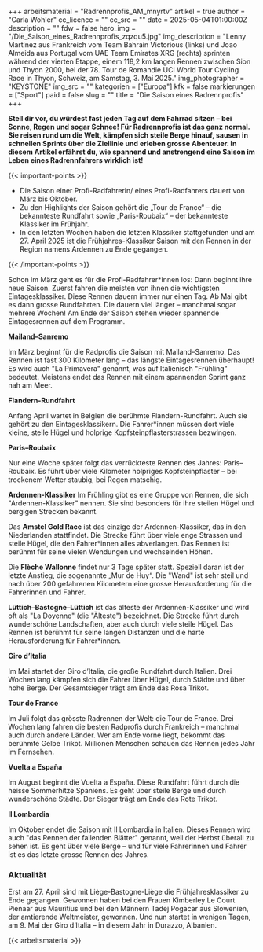 +++
arbeitsmaterial = "Radrennprofis_AM_mnyrtv"
artikel = true
author = "Carla Wohler"
cc_licence = ""
cc_src = ""
date = 2025-05-04T01:00:00Z
description = ""
fdw = false
hero_img = "/Die_Saison_eines_Radrennprofis_zqzqu5.jpg"
img_description = "Lenny Martinez aus Frankreich vom Team Bahrain Victorious (links) und Joao Almeida aus Portugal vom UAE Team Emirates XRG (rechts) sprinten während der vierten Etappe, einem 118,2 km langen Rennen zwischen Sion und Thyon 2000, bei der 78. Tour de Romandie UCI World Tour Cycling Race in Thyon, Schweiz, am Samstag, 3. Mai 2025."
img_photographer = "KEYSTONE"
img_src = ""
kategorien = ["Europa"]
kfk = false
markierungen = ["Sport"]
paid = false
slug = ""
title = "Die Saison eines Radrennprofis"
+++

**Stell dir vor, du würdest fast jeden Tag auf dem Fahrrad sitzen – bei Sonne, Regen und sogar Schnee! Für Radrennprofis ist das ganz normal. Sie reisen rund um die Welt, kämpfen sich steile Berge hinauf, sausen in schnellen Sprints über die Ziellinie und erleben grosse Abenteuer. In diesem Artikel erfährst du, wie spannend und anstrengend eine Saison im Leben eines Radrennfahrers wirklich ist!**

{{< important-points >}}

<ul>

<li>Die Saison einer Profi-Radfahrerin/ eines Profi-Radfahrers dauert von März bis Oktober.
</li>

<li>Zu den Highlights der Saison gehört die „Tour de France“ – die bekannteste Rundfahrt sowie „Paris-Roubaix“ – der bekannteste Klassiker im Frühjahr. 
</li>

<li>In den letzten Wochen haben die letzten Klassiker stattgefunden und am 27. April 2025 ist die Frühjahres-Klassiker Saison mit den Rennen in der Region namens Ardennen zu Ende gegangen.
</li>

</ul>

{{< /important-points >}}

Schon im März geht es für die Profi-Radfahrer*innen los: Dann beginnt ihre neue Saison. Zuerst fahren die meisten von ihnen die wichtigsten Eintagesklassiker. Diese Rennen dauern immer nur einen Tag. Ab Mai gibt es dann grosse Rundfahrten. Die dauern viel länger – manchmal sogar mehrere Wochen! Am Ende der Saison stehen wieder spannende Eintagesrennen auf dem Programm. 

**Mailand–Sanremo**

Im März beginnt für die Radprofis die Saison mit Mailand–Sanremo. Das Rennen ist fast 300 Kilometer lang – das längste Eintagesrennen überhaupt! Es wird auch "La Primavera" genannt, was auf Italienisch "Frühling" bedeutet. Meistens endet das Rennen mit einem spannenden Sprint ganz nah am Meer.

**Flandern-Rundfahrt**

Anfang April wartet in Belgien die berühmte Flandern-Rundfahrt. Auch sie gehört zu den Eintagesklassikern. Die Fahrer*innen müssen dort viele kleine, steile Hügel und holprige Kopfsteinpflasterstrassen bezwingen. 

**Paris–Roubaix**

Nur eine Woche später folgt das verrückteste Rennen des Jahres: Paris–Roubaix. Es führt über viele Kilometer holpriges Kopfsteinpflaster – bei trockenem Wetter staubig, bei Regen matschig. 

**Ardennen-Klassiker**
Im Frühling gibt es eine Gruppe von Rennen, die sich "Ardennen-Klassiker" nennen. Sie sind besonders für ihre steilen Hügel und bergigen Strecken bekannt.

Das **Amstel Gold Race** ist das einzige der Ardennen-Klassiker, das in den Niederlanden stattfindet. Die Strecke führt über viele enge Strassen und steile Hügel, die den Fahrer*innen alles abverlangen. Das Rennen ist berühmt für seine vielen Wendungen und wechselnden Höhen.

Die **Flèche Wallonne** findet nur 3 Tage später statt. Speziell daran ist der letzte Anstieg, die sogenannte „Mur de Huy“. Die "Wand" ist sehr steil und nach über 200 gefahrenen Kilometern eine grosse Herausforderung für die Fahrerinnen und Fahrer. 

**Lüttich–Bastogne–Lüttich** ist das älteste der Ardennen-Klassiker und wird oft als "La Doyenne" (die "Älteste") bezeichnet. Die Strecke führt durch wunderschöne Landschaften, aber auch durch viele steile Hügel. Das Rennen ist berühmt für seine langen Distanzen und die harte Herausforderung für Fahrer*innen. 

**Giro d’Italia**

Im Mai startet der Giro d’Italia, die große Rundfahrt durch Italien. Drei Wochen lang kämpfen sich die Fahrer über Hügel, durch Städte und über hohe Berge. Der Gesamtsieger trägt am Ende das Rosa Trikot.

**Tour de France**

Im Juli folgt das grösste Radrennen der Welt: die Tour de France. Drei Wochen lang fahren die besten Radprofis durch Frankreich – manchmal auch durch andere Länder. Wer am Ende vorne liegt, bekommt das berühmte Gelbe Trikot. Millionen Menschen schauen das Rennen jedes Jahr im Fernsehen.

**Vuelta a España**

Im August beginnt die Vuelta a España. Diese Rundfahrt führt durch die heisse Sommerhitze Spaniens. Es geht über steile Berge und durch wunderschöne Städte. Der Sieger trägt am Ende das Rote Trikot. 

**Il Lombardia**

Im Oktober endet die Saison mit Il Lombardia in Italien. Dieses Rennen wird auch "das Rennen der fallenden Blätter" genannt, weil der Herbst überall zu sehen ist. Es geht über viele Berge – und für viele Fahrerinnen und Fahrer ist es das letzte grosse Rennen des Jahres.

### Aktualität

Erst am 27. April sind mit Liège-Bastogne-Liège die Frühjahresklassiker zu Ende gegangen. Gewonnen haben bei den Frauen Kimberley Le Court Pienaar aus Mauritius und bei den Männern Tadej Pogacar aus Slowenien, der amtierende Weltmeister, gewonnen. 
Und nun startet in wenigen Tagen, am 9. Mai der Giro d‘Italia – in diesem Jahr in Durazzo, Albanien.

{{< arbeitsmaterial >}}